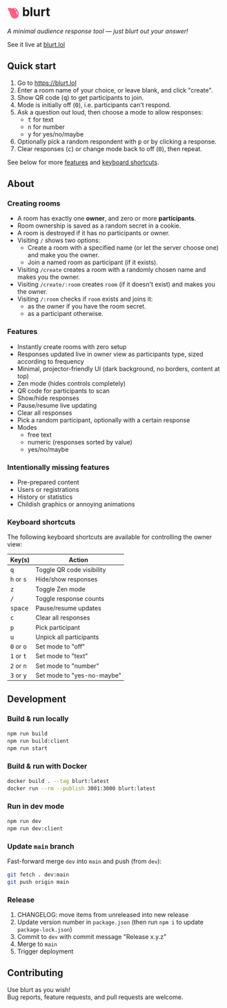 # <img src="client/public/blurt-icon.svg" alt="logo" style="height: 1em; vertical-align: middle"> blurt

_A minimal audience response tool — just blurt out your answer!_

See it live at [blurt.lol](https://blurt.lol)

## Quick start

1. Go to <https://blurt.lol>
2. Enter a room name of your choice, or leave blank, and click "create".
3. Show QR code (<kbd>q</kbd>) to get participants to join.
4. Mode is initially off (<kbd>0</kbd>), i.e. participants can't respond.
5. Ask a question out loud, then choose a mode to allow responses:
    - <kbd>t</kbd> for text
    - <kbd>n</kbd> for number
    - <kbd>y</kbd> for yes/no/maybe
6. Optionally pick a random respondent with <kbd>p</kbd> or by clicking a response.
7. Clear responses (<kbd>c</kbd>) or change mode back to off (<kbd>0</kbd>), then repeat.

See below for more [features](#features) and [keyboard shortcuts](#keyboard-shortcuts).

## About

### Creating rooms

- A room has exactly one **owner**, and zero or more **participants**.
- Room ownership is saved as a random secret in a cookie.
- A room is destroyed if it has no participants or owner.
- Visiting `/` shows two options:
  - Create a room with a specified name (or let the server choose one) and make you the owner.
  - Join a named room as participant (if it exists).
- Visiting `/create` creates a room with a randomly chosen name and makes you the owner.
- Visiting `/create/:room` creates `room` (if it doesn't exist) and makes you the owner.
- Visiting `/:room` checks if `room` exists and joins it:
  - as the owner if you have the room secret.
  - as a participant otherwise.

### Features

- Instantly create rooms with zero setup
- Responses updated live in owner view as participants type, sized according to frequency
- Minimal, projector-friendly UI (dark background, no borders, content at top)
- Zen mode (hides controls completely)
- QR code for participants to scan
- Show/hide responses
- Pause/resume live updating
- Clear all responses
- Pick a random participant, optionally with a certain response
- Modes
  - free text
  - numeric (responses sorted by value)
  - yes/no/maybe

### Intentionally missing features

- Pre-prepared content
- Users or registrations
- History or statistics
- Childish graphics or annoying animations

### Keyboard shortcuts

The following keyboard shortcuts are available for controlling the owner view:

| Key(s)                       | Action                     |
|------------------------------|----------------------------|
| <kbd>q</kbd>                 | Toggle QR code visibility  |
| <kbd>h</kbd> or <kbd>s</kbd> | Hide/show responses        |
| <kbd>z</kbd>                 | Toggle Zen mode            |
| <kbd>/</kbd>                 | Toggle response counts     |
| <kbd>space</kbd>             | Pause/resume updates       |
| <kbd>c</kbd>                 | Clear all responses        |
| <kbd>p</kbd>                 | Pick participant           |
| <kbd>u</kbd>                 | Unpick all participants    |
| <kbd>0</kbd> or <kbd>o</kbd> | Set mode to "off"          |
| <kbd>1</kbd> or <kbd>t</kbd> | Set mode to "text"         |
| <kbd>2</kbd> or <kbd>n</kbd> | Set mode to "number"       |
| <kbd>3</kbd> or <kbd>y</kbd> | Set mode to "yes-no-maybe" |

## Development

### Build & run locally

```sh
npm run build
npm run build:client
npm run start
```

### Build & run with Docker

```sh
docker build . --tag blurt:latest
docker run --rm --publish 3001:3000 blurt:latest
```

### Run in dev mode

```sh
npm run dev
npm run dev:client
```

### Update `main` branch

Fast-forward merge `dev` into `main` and push (from `dev`):

```sh
git fetch . dev:main
git push origin main
```

### Release

1. CHANGELOG: move items from unreleased into new release
2. Update version number in `package.json` (then run `npm i` to update `package-lock.json`)
3. Commit to `dev` with commit message "Release x.y.z"
4. Merge to `main`
5. Trigger deployment

## Contributing

Use blurt as you wish!  
Bug reports, feature requests, and pull requests are welcome.
